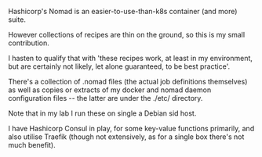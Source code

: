 Hashicorp's Nomad is an easier-to-use-than-k8s container (and more) suite.

However collections of recipes are thin on the ground, so this is my small contribution.

I hasten to qualify that with 'these recipes work, at least in my environment, but are certainly not likely, let alone guaranteed, to be best practice'.

There's a collection of .nomad files (the actual job definitions themselves) as well as copies or extracts of my docker and nomad daemon configuration files -- the latter are under the ./etc/ directory.

Note that in my lab I run these on single a Debian sid host.

I have Hashicorp Consul in play, for some key-value functions primarily, and also utilise Traefik (though not extensively, as for a single box there's not much benefit).

